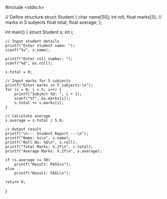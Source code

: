 

#include <stdio.h>

// Define structure
struct Student {
    char name[50];
    int roll;
    float marks[5];   // marks in 5 subjects
    float total;
    float average;
};

int main() {
    struct Student s;
    int i;

    // Input student details
    printf("Enter student name: ");
    scanf("%s", s.name);

    printf("Enter roll number: ");
    scanf("%d", &s.roll);

    s.total = 0;

    // Input marks for 5 subjects
    printf("Enter marks in 5 subjects:\n");
    for (i = 0; i < 5; i++) {
        printf("Subject %d: ", i + 1);
        scanf("%f", &s.marks[i]);
        s.total += s.marks[i];
    }

    // Calculate average
    s.average = s.total / 5.0;

    // Output result
    printf("\n--- Student Report ---\n");
    printf("Name: %s\n", s.name);
    printf("Roll No: %d\n", s.roll);
    printf("Total Marks: %.2f\n", s.total);
    printf("Average Marks: %.2f\n", s.average);

    if (s.average >= 50)
        printf("Result: PASS\n");
    else
        printf("Result: FAIL\n");

    return 0;
}